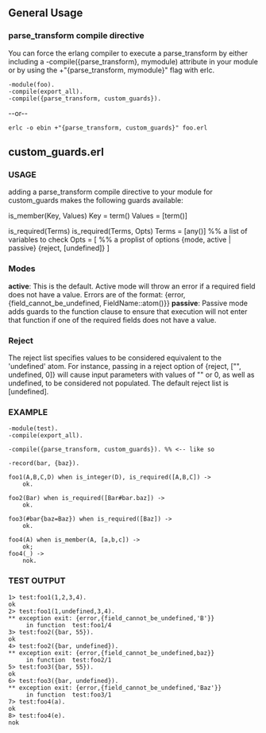 ## General Usage

### parse_transform compile directive

You can force the erlang compiler to execute a parse_transform 
by either including a -compile({parse_transform}, mymodule) attribute
in your module or by using the +"{parse_transform, mymodule}" flag
with erlc.

	-module(foo).
	-compile(export_all).
	-compile({parse_transform, custom_guards}).
	
--or--

	erlc -o ebin +"{parse_transform, custom_guards}" foo.erl

## custom_guards.erl

### USAGE
adding a parse_transform compile directive to your module
for custom_guards makes the following guards available:

is_member(Key, Values)
	Key = term()
	Values = [term()]

is_required(Terms)
is_required(Terms, Opts)
	Terms = [any()] %% a list of variables to check
	Opts = [ %% a proplist of options
		{mode, active | passive}
		{reject, [undefined]}
	]
	
### Modes
__active__:  This is the default. Active mode will throw
an error if a required field does not have
a value. Errors are of the format:
{error, {field_cannot_be_undefined, FieldName::atom()}}
__passive__: Passive mode adds guards to the function clause to
ensure that execution will not enter that function
if one of the required fields does not have a value.

### Reject
The reject list specifies values to be considered equivalent
to the 'undefined' atom. For instance, passing in a reject 
option of {reject, ["", undefined, 0]} will cause input
parameters with values of "" or 0, as well as undefined, to
be considered not populated.  The default reject list is
[undefined].

### EXAMPLE

	-module(test).
	-compile(export_all).

	-compile({parse_transform, custom_guards}). %% <-- like so

	-record(bar, {baz}).
    
	foo1(A,B,C,D) when is_integer(D), is_required([A,B,C]) ->
	    ok.
    
	foo2(Bar) when is_required([Bar#bar.baz]) ->
	    ok.
    
	foo3(#bar{baz=Baz}) when is_required([Baz]) ->
	    ok.

	foo4(A) when is_member(A, [a,b,c]) ->
		ok;
	foo4(_) ->
		nok.

### TEST OUTPUT

	1> test:foo1(1,2,3,4).
	ok
	2> test:foo1(1,undefined,3,4).
	** exception exit: {error,{field_cannot_be_undefined,'B'}}
	     in function  test:foo1/4
	3> test:foo2({bar, 55}).
	ok
	4> test:foo2({bar, undefined}).
	** exception exit: {error,{field_cannot_be_undefined,baz}}
	     in function  test:foo2/1
	5> test:foo3({bar, 55}).       
	ok
	6> test:foo3({bar, undefined}).
	** exception exit: {error,{field_cannot_be_undefined,'Baz'}}
	     in function  test:foo3/1
	7> test:foo4(a).
	ok
	8> test:foo4(e).
	nok